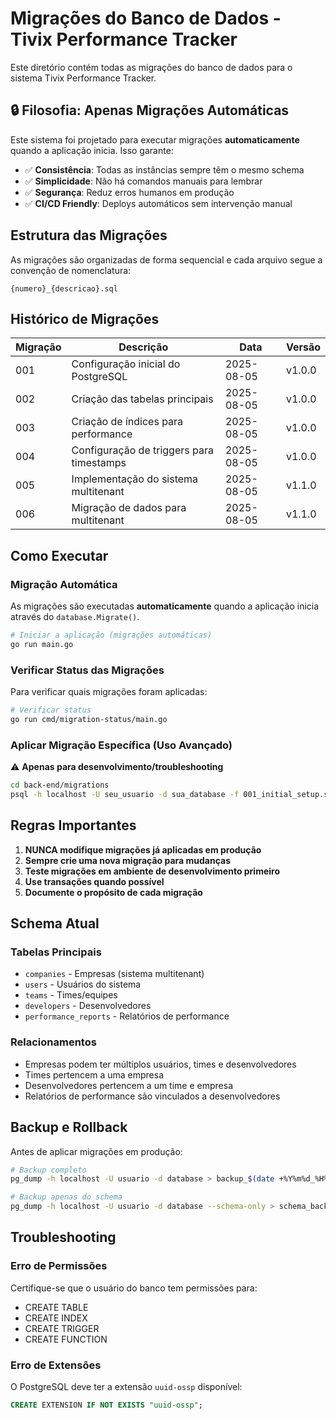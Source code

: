 # Migrações do Banco de Dados - Tivix Performance Tracker

Este diretório contém todas as migrações do banco de dados para o sistema Tivix Performance Tracker.

## 🔒 Filosofia: Apenas Migrações Automáticas

Este sistema foi projetado para executar migrações **automaticamente** quando a aplicação inicia. Isso garante:

- ✅ **Consistência**: Todas as instâncias sempre têm o mesmo schema
- ✅ **Simplicidade**: Não há comandos manuais para lembrar
- ✅ **Segurança**: Reduz erros humanos em produção
- ✅ **CI/CD Friendly**: Deploys automáticos sem intervenção manual

## Estrutura das Migrações

As migrações são organizadas de forma sequencial e cada arquivo segue a convenção de nomenclatura:

```
{numero}_{descricao}.sql
```

## Histórico de Migrações

| Migração | Descrição                                | Data       | Versão |
| -------- | ---------------------------------------- | ---------- | ------ |
| 001      | Configuração inicial do PostgreSQL       | 2025-08-05 | v1.0.0 |
| 002      | Criação das tabelas principais           | 2025-08-05 | v1.0.0 |
| 003      | Criação de índices para performance      | 2025-08-05 | v1.0.0 |
| 004      | Configuração de triggers para timestamps | 2025-08-05 | v1.0.0 |
| 005      | Implementação do sistema multitenant     | 2025-08-05 | v1.1.0 |
| 006      | Migração de dados para multitenant       | 2025-08-05 | v1.1.0 |

## Como Executar

### Migração Automática

As migrações são executadas **automaticamente** quando a aplicação inicia através do `database.Migrate()`.

```bash
# Iniciar a aplicação (migrações automáticas)
go run main.go
```

### Verificar Status das Migrações

Para verificar quais migrações foram aplicadas:

```bash
# Verificar status
go run cmd/migration-status/main.go
```

### Aplicar Migração Específica (Uso Avançado)

⚠️ **Apenas para desenvolvimento/troubleshooting**

```bash
cd back-end/migrations
psql -h localhost -U seu_usuario -d sua_database -f 001_initial_setup.sql
```

## Regras Importantes

1. **NUNCA modifique migrações já aplicadas em produção**
2. **Sempre crie uma nova migração para mudanças**
3. **Teste migrações em ambiente de desenvolvimento primeiro**
4. **Use transações quando possível**
5. **Documente o propósito de cada migração**

## Schema Atual

### Tabelas Principais

- `companies` - Empresas (sistema multitenant)
- `users` - Usuários do sistema
- `teams` - Times/equipes
- `developers` - Desenvolvedores
- `performance_reports` - Relatórios de performance

### Relacionamentos

- Empresas podem ter múltiplos usuários, times e desenvolvedores
- Times pertencem a uma empresa
- Desenvolvedores pertencem a um time e empresa
- Relatórios de performance são vinculados a desenvolvedores

## Backup e Rollback

Antes de aplicar migrações em produção:

```bash
# Backup completo
pg_dump -h localhost -U usuario -d database > backup_$(date +%Y%m%d_%H%M%S).sql

# Backup apenas do schema
pg_dump -h localhost -U usuario -d database --schema-only > schema_backup_$(date +%Y%m%d_%H%M%S).sql
```

## Troubleshooting

### Erro de Permissões

Certifique-se que o usuário do banco tem permissões para:

- CREATE TABLE
- CREATE INDEX
- CREATE TRIGGER
- CREATE FUNCTION

### Erro de Extensões

O PostgreSQL deve ter a extensão `uuid-ossp` disponível:

```sql
CREATE EXTENSION IF NOT EXISTS "uuid-ossp";
```

